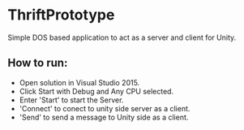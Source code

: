 # ThriftPrototype
Simple DOS based application to act as a server and client for Unity.

## How to run:
- Open solution in Visual Studio 2015.
- Click Start with Debug and Any CPU selected.
- Enter 'Start' to start the Server.
- 'Connect' to conect to unity side server as a client.
- 'Send' to send a message to Unity side as a client.
